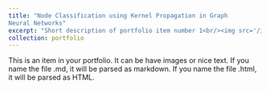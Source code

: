 ```yaml
---
title: "Node Classification using Kernel Propagation in Graph
Neural Networks"
excerpt: "Short description of portfolio item number 1<br/><img src='/images/KPGCN.png' width="400" height="400">"
collection: portfolio
---
```


This is an item in your portfolio. It can be have images or nice text. If you name the file .md, it will be parsed as markdown. If you name the file .html, it will be parsed as HTML. 
